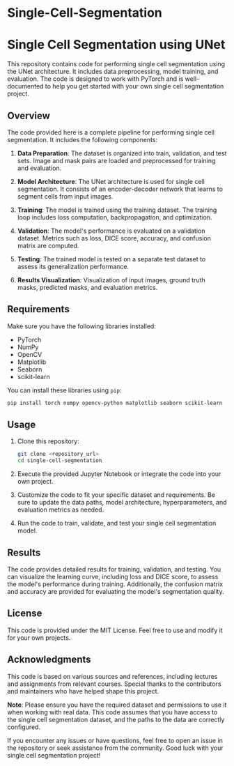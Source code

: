 # Single-Cell-Segmentation
# Single Cell Segmentation using UNet

This repository contains code for performing single cell segmentation using the UNet architecture. It includes data preprocessing, model training, and evaluation. The code is designed to work with PyTorch and is well-documented to help you get started with your own single cell segmentation project.

## Overview

The code provided here is a complete pipeline for performing single cell segmentation. It includes the following components:

1. **Data Preparation**: The dataset is organized into train, validation, and test sets. Image and mask pairs are loaded and preprocessed for training and evaluation.

2. **Model Architecture**: The UNet architecture is used for single cell segmentation. It consists of an encoder-decoder network that learns to segment cells from input images.

3. **Training**: The model is trained using the training dataset. The training loop includes loss computation, backpropagation, and optimization.

4. **Validation**: The model's performance is evaluated on a validation dataset. Metrics such as loss, DICE score, accuracy, and confusion matrix are computed.

5. **Testing**: The trained model is tested on a separate test dataset to assess its generalization performance.

6. **Results Visualization**: Visualization of input images, ground truth masks, predicted masks, and evaluation metrics.

## Requirements

Make sure you have the following libraries installed:

- PyTorch
- NumPy
- OpenCV
- Matplotlib
- Seaborn
- scikit-learn

You can install these libraries using `pip`:

```bash
pip install torch numpy opencv-python matplotlib seaborn scikit-learn
```

## Usage

1. Clone this repository:

   ```bash
   git clone <repository_url>
   cd single-cell-segmentation
   ```

2. Execute the provided Jupyter Notebook or integrate the code into your own project.

3. Customize the code to fit your specific dataset and requirements. Be sure to update the data paths, model architecture, hyperparameters, and evaluation metrics as needed.

4. Run the code to train, validate, and test your single cell segmentation model.

## Results

The code provides detailed results for training, validation, and testing. You can visualize the learning curve, including loss and DICE score, to assess the model's performance during training. Additionally, the confusion matrix and accuracy are provided for evaluating the model's segmentation quality.

## License

This code is provided under the MIT License. Feel free to use and modify it for your own projects.

## Acknowledgments

This code is based on various sources and references, including lectures and assignments from relevant courses. Special thanks to the contributors and maintainers who have helped shape this project.

**Note**: Please ensure you have the required dataset and permissions to use it when working with real data. This code assumes that you have access to the single cell segmentation dataset, and the paths to the data are correctly configured.

If you encounter any issues or have questions, feel free to open an issue in the repository or seek assistance from the community. Good luck with your single cell segmentation project!
